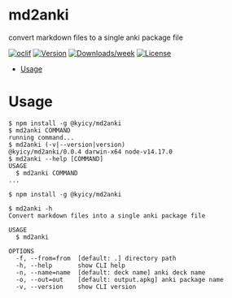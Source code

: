 md2anki
=======

convert markdown files to a single anki package file

[![oclif](https://img.shields.io/badge/cli-oclif-brightgreen.svg)](https://oclif.io)
[![Version](https://img.shields.io/npm/v/@kyicy/md2anki.svg)](https://npmjs.org/package/@kyicy/md2anki)
[![Downloads/week](https://img.shields.io/npm/dw/@kyicy/md2anki.svg)](https://npmjs.org/package/@kyicy/md2anki)
[![License](https://img.shields.io/npm/l/@kyicy/md2anki.svg)](https://github.com/kyicy/md2anki/blob/master/package.json)

<!-- toc -->
* [Usage](#usage)
<!-- tocstop -->
# Usage
<!-- usage -->
```sh-session
$ npm install -g @kyicy/md2anki
$ md2anki COMMAND
running command...
$ md2anki (-v|--version|version)
@kyicy/md2anki/0.0.4 darwin-x64 node-v14.17.0
$ md2anki --help [COMMAND]
USAGE
  $ md2anki COMMAND
...
```
<!-- usagestop -->
```sh-session
$ npm install -g @kyicy/md2anki

$ md2anki -h
Convert markdown files into a single anki package file

USAGE
  $ md2anki

OPTIONS
  -f, --from=from  [default: .] directory path
  -h, --help       show CLI help
  -n, --name=name  [default: deck name] anki deck name
  -o, --out=out    [default: output.apkg] anki package name
  -v, --version    show CLI version
```
